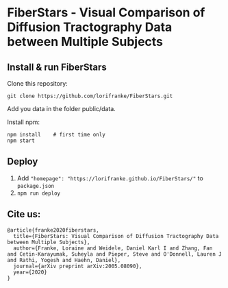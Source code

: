 # FiberStars - Visual Comparison of Diffusion Tractography Data between Multiple Subjects

## Install & run FiberStars

Clone this repository:

```
git clone https://github.com/lorifranke/FiberStars.git
```

Add you data in the folder public/data.

Install npm: 

```
npm install    # first time only
npm start
```

## Deploy

1. Add `"homepage": "https://lorifranke.github.io/FiberStars/"` to `package.json`
2. `npm run deploy`


## Cite us:
```
@article{franke2020fiberstars,
  title={FiberStars: Visual Comparison of Diffusion Tractography Data between Multiple Subjects},
  author={Franke, Loraine and Weidele, Daniel Karl I and Zhang, Fan and Cetin-Karayumak, Suheyla and Pieper, Steve and O'Donnell, Lauren J and Rathi, Yogesh and Haehn, Daniel},
  journal={arXiv preprint arXiv:2005.08090},
  year={2020}
}
```
